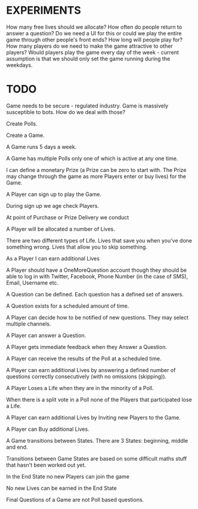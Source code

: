 EXPERIMENTS
====

How many free lives should we allocate?
How often do people return to answer a question?
Do we need a UI for this or could we play the entire game through other people's front ends?
How long will people play for?
How many players do we need to make the game attractive to other players?
Would players play the game every day of the week - current assumption is that we should only set the game running during the weekdays.

TODO
====

Game needs to be secure - regulated industry.
Game is massively susceptible to bots. How do we deal with those?

Create Polls.

Create a Game.

A Game runs 5 days a week.

A Game has multiple Polls only one of which is active at any one time.

I can define a monetary Prize (a Prize can be zero to start with. The Prize may change through the game as more Players enter or buy lives) for the Game.

A Player can sign up to play the Game.

During sign up we age check Players.

At point of Purchase or Prize Delivery we conduct 

A Player will be allocated a number of Lives.

There are two different types of Life. Lives that save you when you've done something wrong. Lives that allow you to skip something.

As a Player I can earn additional Lives

A Player should have a OneMoreQuestion account though they should be able to log in with Twitter, Facebook, Phone Number (in the case of SMS), Email, Username etc.

A Question can be defined. Each question has a defined set of answers.

A Question exists for a scheduled amount of time.

A Player can decide how to be notified of new questions. They may select multiple channels.

A Player can answer a Question.

A Player gets immediate feedback when they Answer a Question.

A Player can receive the results of the Poll at a scheduled time.

A Player can earn additional Lives by answering a defined number of questions correctly consecutively (with no omissions (skipping)).

A Player Loses a Life when they are in the minority of a Poll.

When there is a split vote in a Poll none of the Players that participated lose a Life.

A Player can earn additional Lives by Inviting new Players to the Game.

A Player can Buy additional Lives.

A Game transitions between States. There are 3 States: beginning, middle and end.

Transitions between Game States are based on some difficult maths stuff that hasn't been worked out yet.

In the End State no new Players can join the game

No new Lives can be earned in the End State

Final Questions of a Game are not Poll based questions.